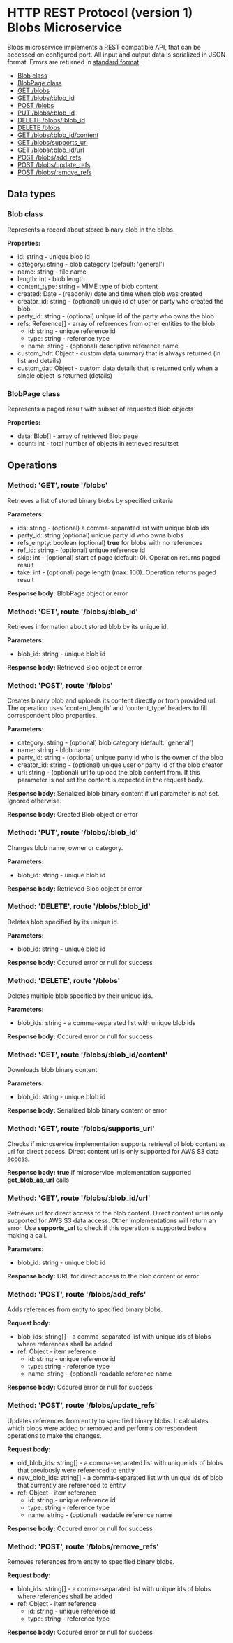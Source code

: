 # HTTP REST Protocol (version 1) <br/> Blobs Microservice

Blobs microservice implements a REST compatible API, that can be accessed on configured port.
All input and output data is serialized in JSON format. Errors are returned in [standard format]().

* [Blob class](#class1)
* [BlobPage class](#class2)
* [GET /blobs](#operation1)
* [GET /blobs/:blob_id](#operation2)
* [POST /blobs](#operation3)
* [PUT /blobs/:blob_id](#operation4)
* [DELETE /blobs/:blob_id](#operation5)
* [DELETE /blobs](#operation6)
* [GET /blobs/:blob_id/content](#operation7)
* [GET /blobs/supports_url](#operation8)
* [GET /blobs/:blob_id/url](#operation9)
* [POST /blobs/add_refs](#operation10)
* [POST /blobs/update_refs](#operation11)
* [POST /blobs/remove_refs](#operation12)

## Data types

### <a name="class1"></a> Blob class

Represents a record about stored binary blob in the blobs.

**Properties:**
- id: string - unique blob id
- category: string - blob category (default: 'general') 
- name: string - file name
- length: int - blob length
- content_type: string - MIME type of blob content
- created: Date - (readonly) date and time when blob was created
- creator_id: string - (optional) unique id of user or party who created the blob
- party_id: string - (optional) unique id of the party who owns the blob
- refs: Reference[] - array of references from other entities to the blob
  - id: string - unique reference id
  - type: string - reference type
  - name: string - (optional) descriptive reference name 
- custom_hdr: Object - custom data summary that is always returned (in list and details)
- custom_dat: Object - custom data details that is returned only when a single object is returned (details)

### <a name="class2"></a> BlobPage class

Represents a paged result with subset of requested Blob objects

**Properties:**
- data: Blob[] - array of retrieved Blob page
- count: int - total number of objects in retrieved resultset

## Operations

### <a name="operation1"></a> Method: 'GET', route '/blobs'

Retrieves a list of stored binary blobs by specified criteria

**Parameters:** 
- ids: string - (optional) a comma-separated list with unique blob ids
- party_id: string (optional) unique party id who owns blobs
- refs_empty: boolean (optional) **true** for blobs with no references
- ref_id: string - (optional) unique reference id
- skip: int - (optional) start of page (default: 0). Operation returns paged result
- take: int - (optional) page length (max: 100). Operation returns paged result

**Response body:**
BlobPage object or error

### <a name="operation2"></a> Method: 'GET', route '/blobs/:blob_id'

Retrieves information about stored blob by its unique id.

**Parameters:** 
- blob_id: string - unique blob id

**Response body:**
Retrieved Blob object or error

### <a name="operation3"></a> Method: 'POST', route '/blobs'

Creates binary blob and uploads its content directly or from provided url.
The operation uses 'content_length' and 'content_type' headers to fill correspondent blob properties.

**Parameters:** 
- category: string - (optional) blob category (default: 'general')
- name: string - blob name
- party_id: string - (optional) unique party id who is the owner of the blob
- creator_id: string - (optional) unique user or party id of the blob creator
- url: string - (optional) url to upload the blob content from. If this parameter is not set the content is expected in the request body.

**Response body:**
Serialized blob binary content if **url** parameter is not set. Ignored otherwise.

**Response body:**
Created Blob object or error

### <a name="operation4"></a> Method: 'PUT', route '/blobs/:blob_id'

Changes blob name, owner or category.

**Parameters:** 
- blob_id: string - unique blob id

**Response body:**
Retrieved Blob object or error

### <a name="operation5"></a> Method: 'DELETE', route '/blobs/:blob_id'

Deletes blob specified by its unique id.

**Parameters:** 
- blob_id: string - unique blob id

**Response body:**
Occured error or null for success

### <a name="operation6"></a> Method: 'DELETE', route '/blobs'

Deletes multiple blob specified by their unique ids.

**Parameters:** 
- blob_ids: string - a comma-separated list with unique blob ids

**Response body:**
Occured error or null for success

### <a name="operation7"></a> Method: 'GET', route '/blobs/:blob_id/content'

Downloads blob binary content

**Parameters:** 
- blob_id: string - unique blob id

**Response body:**
Serialized blob binary content or error

### <a name="operation8"></a> Method: 'GET', route '/blobs/supports_url'

Checks if microservice implementation supports retrieval of blob content as url for direct access.
Direct content url is only supported for AWS S3 data access.

**Response body:**
**true** if microservice implementation supported **get_blob_as_url** calls

### <a name="operation9"></a> Method: 'GET', route '/blobs/:blob_id/url'

Retrieves url for direct access to the blob content.
Direct content url is only supported for AWS S3 data access.
Other implementations will return an error.
Use **supports_url** to check if this operation is supported before making a call. 

**Parameters:** 
- blob_id: string - unique blob id

**Response body:**
URL for direct access to the blob content or error

### <a name="operation10"></a> Method: 'POST', route '/blobs/add_refs'

Adds references from entity to specified binary blobs.

**Request body:** 
- blob_ids: string[] - a comma-separated list with unique ids of blobs where references shall be added
- ref: Object - item reference
  - id: string - unique reference id
  - type: string - reference type
  - name: string - (optional) readable reference name

**Response body:**
Occured error or null for success

### <a name="operation11"></a> Method: 'POST', route '/blobs/update_refs'

Updates references from entity to specified binary blobs.
It calculates which blobs were added or removed and performs correspondent operations to make the changes.

**Request body:** 
- old_blob_ids: string[] - a comma-separated list with unique ids of blobs that previously were referenced to entity
- new_blob_ids: string[] - a comma-separated list with unique ids of blob that currently are referenced to entity
- ref: Object - item reference
  - id: string - unique reference id
  - type: string - reference type
  - name: string - (optional) readable reference name

**Response body:**
Occured error or null for success

### <a name="operation12"></a> Method: 'POST', route '/blobs/remove_refs'

Removes references from entity to specified binary blobs.

**Request body:** 
- blob_ids: string[] - a comma-separated list with unique ids of blobs where references shall be added
- ref: Object - item reference
  - id: string - unique reference id
  - type: string - reference type

**Response body:**
Occured error or null for success

